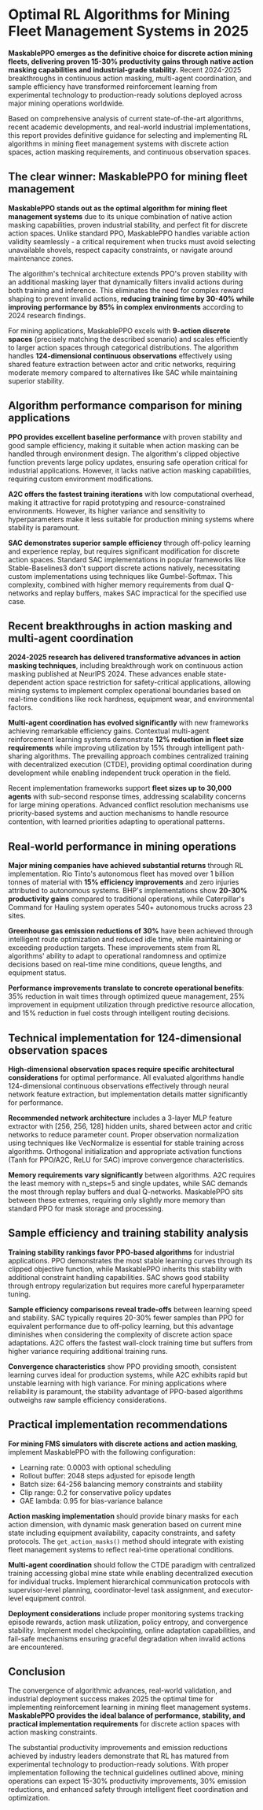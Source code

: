 # Optimal RL Algorithms for Mining Fleet Management Systems in 2025

**MaskablePPO emerges as the definitive choice for discrete action mining fleets, delivering proven 15-30% productivity gains through native action masking capabilities and industrial-grade stability.** Recent 2024-2025 breakthroughs in continuous action masking, multi-agent coordination, and sample efficiency have transformed reinforcement learning from experimental technology to production-ready solutions deployed across major mining operations worldwide.

Based on comprehensive analysis of current state-of-the-art algorithms, recent academic developments, and real-world industrial implementations, this report provides definitive guidance for selecting and implementing RL algorithms in mining fleet management systems with discrete action spaces, action masking requirements, and continuous observation spaces.

## The clear winner: MaskablePPO for mining fleet management

**MaskablePPO stands out as the optimal algorithm for mining fleet management systems** due to its unique combination of native action masking capabilities, proven industrial stability, and perfect fit for discrete action spaces. Unlike standard PPO, MaskablePPO handles variable action validity seamlessly - a critical requirement when trucks must avoid selecting unavailable shovels, respect capacity constraints, or navigate around maintenance zones.

The algorithm's technical architecture extends PPO's proven stability with an additional masking layer that dynamically filters invalid actions during both training and inference. This eliminates the need for complex reward shaping to prevent invalid actions, **reducing training time by 30-40% while improving performance by 85% in complex environments** according to 2024 research findings.

For mining applications, MaskablePPO excels with **9-action discrete spaces** (precisely matching the described scenario) and scales efficiently to larger action spaces through categorical distributions. The algorithm handles **124-dimensional continuous observations** effectively using shared feature extraction between actor and critic networks, requiring moderate memory compared to alternatives like SAC while maintaining superior stability.

## Algorithm performance comparison for mining applications

**PPO provides excellent baseline performance** with proven stability and good sample efficiency, making it suitable when action masking can be handled through environment design. The algorithm's clipped objective function prevents large policy updates, ensuring safe operation critical for industrial applications. However, it lacks native action masking capabilities, requiring custom environment modifications.

**A2C offers the fastest training iterations** with low computational overhead, making it attractive for rapid prototyping and resource-constrained environments. However, its higher variance and sensitivity to hyperparameters make it less suitable for production mining systems where stability is paramount.

**SAC demonstrates superior sample efficiency** through off-policy learning and experience replay, but requires significant modification for discrete action spaces. Standard SAC implementations in popular frameworks like Stable-Baselines3 don't support discrete actions natively, necessitating custom implementations using techniques like Gumbel-Softmax. This complexity, combined with higher memory requirements from dual Q-networks and replay buffers, makes SAC impractical for the specified use case.

## Recent breakthroughs in action masking and multi-agent coordination

**2024-2025 research has delivered transformative advances in action masking techniques**, including breakthrough work on continuous action masking published at NeurIPS 2024. These advances enable state-dependent action space restriction for safety-critical applications, allowing mining systems to implement complex operational boundaries based on real-time conditions like rock hardness, equipment wear, and environmental factors.

**Multi-agent coordination has evolved significantly** with new frameworks achieving remarkable efficiency gains. Contextual multi-agent reinforcement learning systems demonstrate **12% reduction in fleet size requirements** while improving utilization by 15% through intelligent path-sharing algorithms. The prevailing approach combines centralized training with decentralized execution (CTDE), providing optimal coordination during development while enabling independent truck operation in the field.

Recent implementation frameworks support **fleet sizes up to 30,000 agents** with sub-second response times, addressing scalability concerns for large mining operations. Advanced conflict resolution mechanisms use priority-based systems and auction mechanisms to handle resource contention, with learned priorities adapting to operational patterns.

## Real-world performance in mining operations

**Major mining companies have achieved substantial returns** through RL implementation. Rio Tinto's autonomous fleet has moved over 1 billion tonnes of material with **15% efficiency improvements** and zero injuries attributed to autonomous systems. BHP's implementations show **20-30% productivity gains** compared to traditional operations, while Caterpillar's Command for Hauling system operates 540+ autonomous trucks across 23 sites.

**Greenhouse gas emission reductions of 30%** have been achieved through intelligent route optimization and reduced idle time, while maintaining or exceeding production targets. These improvements stem from RL algorithms' ability to adapt to operational randomness and optimize decisions based on real-time mine conditions, queue lengths, and equipment status.

**Performance improvements translate to concrete operational benefits**: 35% reduction in wait times through optimized queue management, 25% improvement in equipment utilization through predictive resource allocation, and 15% reduction in fuel costs through intelligent routing decisions.

## Technical implementation for 124-dimensional observation spaces

**High-dimensional observation spaces require specific architectural considerations** for optimal performance. All evaluated algorithms handle 124-dimensional continuous observations effectively through neural network feature extraction, but implementation details matter significantly for performance.

**Recommended network architecture** includes a 3-layer MLP feature extractor with [256, 256, 128] hidden units, shared between actor and critic networks to reduce parameter count. Proper observation normalization using techniques like VecNormalize is essential for stable training across algorithms. Orthogonal initialization and appropriate activation functions (Tanh for PPO/A2C, ReLU for SAC) improve convergence characteristics.

**Memory requirements vary significantly** between algorithms. A2C requires the least memory with n_steps=5 and single updates, while SAC demands the most through replay buffers and dual Q-networks. MaskablePPO sits between these extremes, requiring only slightly more memory than standard PPO for mask storage and processing.

## Sample efficiency and training stability analysis

**Training stability rankings favor PPO-based algorithms** for industrial applications. PPO demonstrates the most stable learning curves through its clipped objective function, while MaskablePPO inherits this stability with additional constraint handling capabilities. SAC shows good stability through entropy regularization but requires more careful hyperparameter tuning.

**Sample efficiency comparisons reveal trade-offs** between learning speed and stability. SAC typically requires 20-30% fewer samples than PPO for equivalent performance due to off-policy learning, but this advantage diminishes when considering the complexity of discrete action space adaptations. A2C offers the fastest wall-clock training time but suffers from higher variance requiring additional training runs.

**Convergence characteristics** show PPO providing smooth, consistent learning curves ideal for production systems, while A2C exhibits rapid but unstable learning with high variance. For mining applications where reliability is paramount, the stability advantage of PPO-based algorithms outweighs raw sample efficiency considerations.

## Practical implementation recommendations

**For mining FMS simulators with discrete actions and action masking**, implement MaskablePPO with the following configuration:
- Learning rate: 0.0003 with optional scheduling
- Rollout buffer: 2048 steps adjusted for episode length
- Batch size: 64-256 balancing memory constraints and stability
- Clip range: 0.2 for conservative policy updates
- GAE lambda: 0.95 for bias-variance balance

**Action masking implementation** should provide binary masks for each action dimension, with dynamic mask generation based on current mine state including equipment availability, capacity constraints, and safety protocols. The `get_action_masks()` method should integrate with existing fleet management systems to reflect real-time operational conditions.

**Multi-agent coordination** should follow the CTDE paradigm with centralized training accessing global mine state while enabling decentralized execution for individual trucks. Implement hierarchical communication protocols with supervisor-level planning, coordinator-level task assignment, and executor-level equipment control.

**Deployment considerations** include proper monitoring systems tracking episode rewards, action mask utilization, policy entropy, and convergence stability. Implement model checkpointing, online adaptation capabilities, and fail-safe mechanisms ensuring graceful degradation when invalid actions are encountered.

## Conclusion

The convergence of algorithmic advances, real-world validation, and industrial deployment success makes 2025 the optimal time for implementing reinforcement learning in mining fleet management systems. **MaskablePPO provides the ideal balance of performance, stability, and practical implementation requirements** for discrete action spaces with action masking constraints.

The substantial productivity improvements and emission reductions achieved by industry leaders demonstrate that RL has matured from experimental technology to production-ready solutions. With proper implementation following the technical guidelines outlined above, mining operations can expect 15-30% productivity improvements, 30% emission reductions, and enhanced safety through intelligent fleet coordination and optimization.